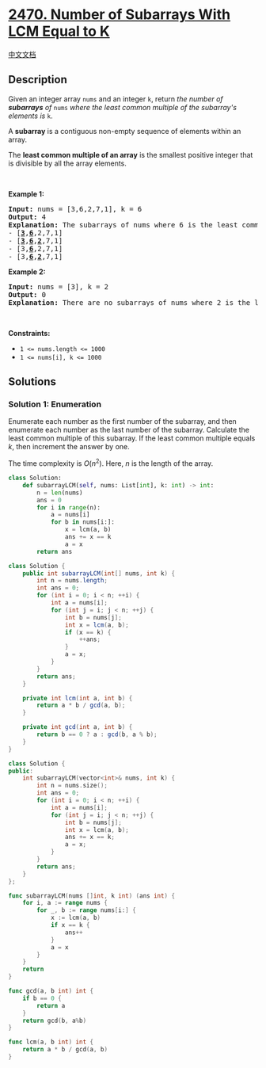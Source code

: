 # [2470. Number of Subarrays With LCM Equal to K](https://leetcode.com/problems/number-of-subarrays-with-lcm-equal-to-k)

[中文文档](/solution/2400-2499/2470.Number%20of%20Subarrays%20With%20LCM%20Equal%20to%20K/README.md)

<!-- tags:Array,Math,Number Theory -->

## Description

<p>Given an integer array <code>nums</code> and an integer <code>k</code>, return <em>the number of <strong>subarrays</strong> of </em><code>nums</code><em> where the least common multiple of the subarray&#39;s elements is </em><code>k</code>.</p>

<p>A <strong>subarray</strong> is a contiguous non-empty sequence of elements within an array.</p>

<p>The <strong>least common multiple of an array</strong> is the smallest positive integer that is divisible by all the array elements.</p>

<p>&nbsp;</p>
<p><strong class="example">Example 1:</strong></p>

<pre>
<strong>Input:</strong> nums = [3,6,2,7,1], k = 6
<strong>Output:</strong> 4
<strong>Explanation:</strong> The subarrays of nums where 6 is the least common multiple of all the subarray&#39;s elements are:
- [<u><strong>3</strong></u>,<u><strong>6</strong></u>,2,7,1]
- [<u><strong>3</strong></u>,<u><strong>6</strong></u>,<u><strong>2</strong></u>,7,1]
- [3,<u><strong>6</strong></u>,2,7,1]
- [3,<u><strong>6</strong></u>,<u><strong>2</strong></u>,7,1]
</pre>

<p><strong class="example">Example 2:</strong></p>

<pre>
<strong>Input:</strong> nums = [3], k = 2
<strong>Output:</strong> 0
<strong>Explanation:</strong> There are no subarrays of nums where 2 is the least common multiple of all the subarray&#39;s elements.
</pre>

<p>&nbsp;</p>
<p><strong>Constraints:</strong></p>

<ul>
	<li><code>1 &lt;= nums.length &lt;= 1000</code></li>
	<li><code>1 &lt;= nums[i], k &lt;= 1000</code></li>
</ul>

## Solutions

### Solution 1: Enumeration

Enumerate each number as the first number of the subarray, and then enumerate each number as the last number of the subarray. Calculate the least common multiple of this subarray. If the least common multiple equals $k$, then increment the answer by one.

The time complexity is $O(n^2)$. Here, $n$ is the length of the array.

<!-- tabs:start -->

```python
class Solution:
    def subarrayLCM(self, nums: List[int], k: int) -> int:
        n = len(nums)
        ans = 0
        for i in range(n):
            a = nums[i]
            for b in nums[i:]:
                x = lcm(a, b)
                ans += x == k
                a = x
        return ans
```

```java
class Solution {
    public int subarrayLCM(int[] nums, int k) {
        int n = nums.length;
        int ans = 0;
        for (int i = 0; i < n; ++i) {
            int a = nums[i];
            for (int j = i; j < n; ++j) {
                int b = nums[j];
                int x = lcm(a, b);
                if (x == k) {
                    ++ans;
                }
                a = x;
            }
        }
        return ans;
    }

    private int lcm(int a, int b) {
        return a * b / gcd(a, b);
    }

    private int gcd(int a, int b) {
        return b == 0 ? a : gcd(b, a % b);
    }
}
```

```cpp
class Solution {
public:
    int subarrayLCM(vector<int>& nums, int k) {
        int n = nums.size();
        int ans = 0;
        for (int i = 0; i < n; ++i) {
            int a = nums[i];
            for (int j = i; j < n; ++j) {
                int b = nums[j];
                int x = lcm(a, b);
                ans += x == k;
                a = x;
            }
        }
        return ans;
    }
};
```

```go
func subarrayLCM(nums []int, k int) (ans int) {
	for i, a := range nums {
		for _, b := range nums[i:] {
			x := lcm(a, b)
			if x == k {
				ans++
			}
			a = x
		}
	}
	return
}

func gcd(a, b int) int {
	if b == 0 {
		return a
	}
	return gcd(b, a%b)
}

func lcm(a, b int) int {
	return a * b / gcd(a, b)
}
```

<!-- tabs:end -->

<!-- end -->
